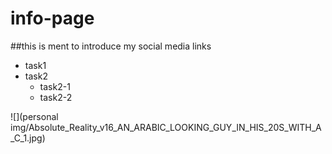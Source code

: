 # info-page
##this is ment to introduce my social media links
* task1
* task2
   * task2-1
   * task2-2


![](personal img/Absolute_Reality_v16_AN_ARABIC_LOOKING_GUY_IN_HIS_20S_WITH_A_C_1.jpg)
